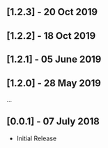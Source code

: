 
## [1.2.3] - 20 Oct 2019

## [1.2.2] - 18 Oct 2019

## [1.2.1] - 05 June 2019

## [1.2.0] - 28 May 2019

...

## [0.0.1] - 07 July 2018

* Initial Release
